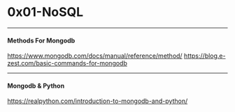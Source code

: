 # 0x01-NoSQL

---

#### Methods For Mongodb

https://www.mongodb.com/docs/manual/reference/method/
https://blog.e-zest.com/basic-commands-for-mongodb

---

#### Mongodb & Python

https://realpython.com/introduction-to-mongodb-and-python/
